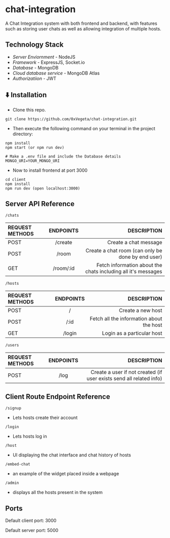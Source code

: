 # chat-integration
A Chat Integration system with both frontend and backend, with features such as storing user chats as well as allowing integration of multiple hosts. 

## Technology Stack
- *Server Enviornment* - NodeJS
- *Framework* - ExpressJS, Socket.io
- *Database* - MongoDB
- *Cloud database service* - MongoDB Atlas
- *Authorizatiion* - JWT

## ⬇️ Installation


- Clone this repo.

```
git clone https://github.com/0xVegeta/chat-integration.git
```

- Then execute the following command on your terminal in the project directory:


```
npm install
npm start (or npm run dev)
```

```
# Make a .env file and include the Database details
MONGO_URI=YOUR_MONGO_URI
```

- Now to install frontend at port 3000


```
cd client
npm install
npm run dev (open localhost:3000)

```






## Server API Reference

`/chats`

| REQUEST METHODS | ENDPOINTS | DESCRIPTION |
| :-------------- | :-------: | ------------------: |
| POST | /create |  Create a chat message |
| POST | /room| Create a chat room (can only be done by end user)|
| GET | /room/:id | Fetch information about the chats including all it's messages |

`/hosts`

| REQUEST METHODS | ENDPOINTS | DESCRIPTION |
| :-------------- | :-------: | ------------------: |
| POST | / |  Create a new host |
| POST | /:id| Fetch all the information about the host |
| GET | /login | Login as a particular host |

`/users`

| REQUEST METHODS | ENDPOINTS | DESCRIPTION |
| :-------------- | :-------: | ------------------: |
| POST | /log | Create a user if not created (if user exists send all related info) |

## Client Route Endpoint Reference

`/signup`
- Lets hosts create their account
  
`/login`
- Lets hosts log in
  
`/host`
- UI displaying the chat interface and chat history of hosts
  
`/embed-chat`
- an example of the widget placed inside a webpage
  
`/admin`
- displays all the hosts present in the system

## Ports

 Default client port: 3000
 
 Default server port: 5000


